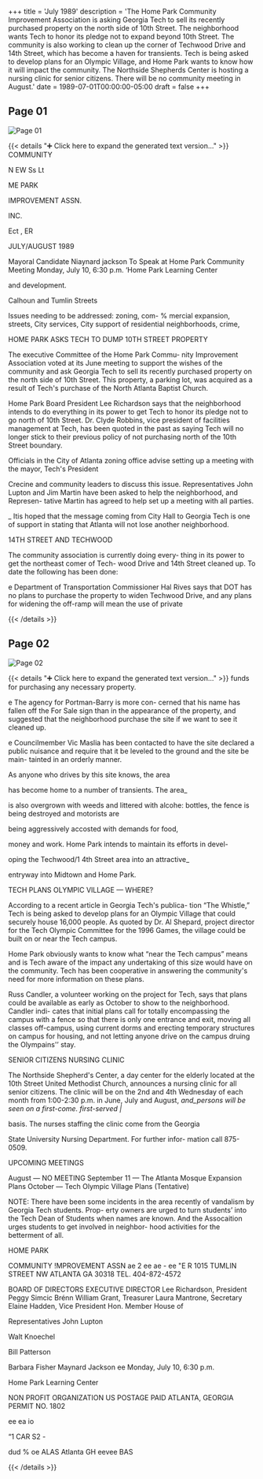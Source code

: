 +++
title = 'July 1989'
description = 'The Home Park Community Improvement Association is asking Georgia Tech to sell its recently purchased property on the north side of 10th Street. The neighborhood wants Tech to honor its pledge not to expand beyond 10th Street. The community is also working to clean up the corner of Techwood Drive and 14th Street, which has become a haven for transients. Tech is being asked to develop plans for an Olympic Village, and Home Park wants to know how it will impact the community. The Northside Shepherds Center is hosting a nursing clinic for senior citizens. There will be no community meeting in August.'
date = 1989-07-01T00:00:00-05:00
draft = false
+++



## Page 01

![Page 01](/hpcia-newsletter-archive/1989-07_01.jpg)

{{< details "➕ Click here to expand the generated text version..." >}}
COMMUNITY

N EW Ss Lt

ME PARK

IMPROVEMENT ASSN.

INC.

Ect , ER

JULY/AUGUST 1989

Mayoral Candidate
Niaynard jackson
To Speak at Home Park Community Meeting
Monday, July 10, 6:30 p.m.
‘Home Park Learning Center

and development.

Calhoun and Tumlin Streets

Issues needing to be addressed: zoning, com- %
mercial expansion, streets, City services, City
support of residential neighborhoods, crime,

HOME PARK ASKS TECH TO DUMP
10TH STREET PROPERTY

The executive Committee of the Home Park Commu-
nity Improvement Association voted at its June meeting
to support the wishes of the community and ask
Georgia Tech to sell its recently purchased property on
the north side of 10th Street. This property, a parking
lot, was acquired as a result of Tech's purchase of the
North Atlanta Baptist Church.

Home Park Board President Lee Richardson says
that the neighborhood intends to do everything in its
power to get Tech to honor its pledge not to go north
of 10th Street. Dr. Clyde Robbins, vice president of
facilities management at Tech, has been quoted in the
past as saying Tech will no longer stick to their previous
policy of not purchasing north of the 10th Street
boundary.

Officials in the City of Atlanta zoning office advise
setting up a meeting with the mayor, Tech's President

Crecine and community leaders to discuss this issue.
Representatives John Lupton and Jim Martin have
been asked to help the neighborhood, and Represen-
tative Martin has agreed to help set up a meeting with
all parties.

_ Itis hoped that the message coming from City Hall
to Georgia Tech is one of support in stating that Atlanta
will not lose another neighborhood.

14TH STREET AND TECHWOOD

The community association is currently doing every-
thing in its power to get the northeast comer of Tech-
wood Drive and 14th Street cleaned up. To date the
following has been done:

e Department of Transportation Commissioner
Hal Rives says that DOT has no plans to purchase the
property to widen Techwood Drive, and any plans for
widening the off-ramp will mean the use of private


{{< /details >}}




## Page 02

![Page 02](/hpcia-newsletter-archive/1989-07_02.jpg)

{{< details "➕ Click here to expand the generated text version..." >}}
funds for purchasing any necessary property.

e The agency for Portman-Barry is more con-
cerned that his name has fallen off the For Sale sign
than in the appearance of the property, and suggested
that the neighborhood purchase the site if we want to
see it cleaned up.

e Councilmember Vic Maslia has been contacted
to have the site declared a public nuisance and require
that it be leveled to the ground and the site be main-
tainted in an orderly manner.

As anyone who drives by this site knows, the area

has become home to a number of transients. The area_

is also overgrown with weeds and littered with alcohe:
bottles, the fence is being destroyed and motorists are

being aggressively accosted with demands for food,

money and work.
Home Park intends to maintain its efforts in devel-

oping the Techwood/1 4th Street area into an attractive_

entryway into Midtown and Home Park.

TECH PLANS OLYMPIC VILLAGE —
WHERE?

According to a recent article in Georgia Tech's publica-
tion “The Whistle,” Tech is being asked to develop plans
for an Olympic Village that could securely house 16,000
people. As quoted by Dr. Al Shepard, project director
for the Tech Olympic Committee for the 1996 Games,
the village could be built on or near the Tech campus.

Home Park obviously wants to know what “near
the Tech campus” means and is Tech aware of the
impact any undertaking of this size would have on the
community. Tech has been cooperative in answering
the community's need for more information on these
plans.

Russ Candler, a volunteer working on the project for
Tech, says that plans could be available as early as
October to show to the neighborhood. Candler indi-
cates that initial plans call for totally encompassing the
campus with a fence so that there is only one entrance
and exit, moving all classes off-campus, using current
dorms and erecting temporary structures on campus for
housing, and not letting anyone drive on the campus
druing the Olympains'’ stay.

SENIOR CITIZENS NURSING CLINIC

The Northside Shepherd's Center, a day center for the
elderly located at the 10th Street United Methodist
Church, announces a nursing clinic for all senior citizens.
The clinic will be on the 2nd and 4th Wednesday of each
month from 1:00-2:30 p.m. in June, July and August,
_and_persons will be seen on a first-come. first-served |_

basis.
The nurses staffing the clinic come from the Georgia

State University Nursing Department. For further infor-
mation call 875-0509.

UPCOMING MEETINGS

August — NO MEETING
September 11 — The Atlanta Mosque Expansion Plans
October — Tech Olympic Village Plans (Tentative)

NOTE: There have been some incidents in the area
recently of vandalism by Georgia Tech students. Prop-
erty owners are urged to turn students’ into the Tech
Dean of Students when names are known. And the
Assocaition urges students to get involved in neighbor-
hood activities for the betterment of all.

HOME PARK

COMMUNITY !MPROVEMENT ASSN
ae 2 ee ae - ee "E R
1015 TUMLIN STREET NW ATLANTA GA 30318 TEL. 404-872-4572

BOARD OF DIRECTORS EXECUTIVE DIRECTOR
Lee Richardson, President Peggy Simcic Brénn
William Grant, Treasurer
Laura Mantrone, Secretary
Elaine Hadden, Vice President
Hon. Member House of

Representatives John Lupton

Walt Knoechel

Bill Patterson

Barbara Fisher Maynard Jackson
ee Monday, July 10, 6:30 p.m.

Home Park Learning Center

NON PROFIT
ORGANIZATION
US POSTAGE PAID
ATLANTA, GEORGIA
PERMIT NO. 1802

ee ea io

“1 CAR S2 -

dud
% oe ALAS
Atlanta GH eevee BAS


{{< /details >}}


